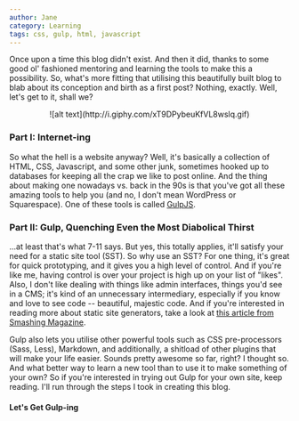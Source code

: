 ```yaml
---
author: Jane
category: Learning
tags: css, gulp, html, javascript
---
```


Once upon a time this blog didn't exist. And then it did, thanks to some good ol' fashioned mentoring and learning the tools to make this a possibility. So, what's more fitting that utilising this beautifully built blog to blab about its conception and birth as a first post? Nothing, exactly. Well, let's get to it, shall we? 

<!--more-->

<center>![alt text](http://i.giphy.com/xT9DPybeuKfVL8wslq.gif)</center>

### Part I: Internet-ing
So what the hell is a website anyway? Well, it's basically a collection of HTML, CSS, Javascript, and some other junk, sometimes hooked up to databases for keeping all the crap we like to post online. And the thing about making one nowadays vs. back in the 90s is that you've got all these amazing tools to help you (and no, I don't mean WordPress or Squarespace). One of these tools is called [GulpJS](http://gulpjs.com/). 

### Part II: Gulp, Quenching Even the Most Diabolical Thirst
...at least that's what 7-11 says. But yes, this totally applies, it'll satisfy your need for a static site tool (SST). So why use an SST? For one thing, it's great for quick prototyping, and it gives you a high level of control. And if you're like me, having control is over your project is high up on your list of "likes". Also, I don't like dealing with things like admin interfaces, things you'd see in a CMS; it's kind of an unnecessary intermediary, especially if you know and love to see code -- beautiful, majestic code. And if you're interested in reading more about static site generators, take a look at [this article from Smashing Magazine](https://www.smashingmagazine.com/2015/11/modern-static-website-generators-next-big-thing/).

Gulp also lets you utilise other powerful tools such as CSS pre-processors (Sass, Less), Markdown, and additionally, a shitload of other plugins that will make your life easier. Sounds pretty awesome so far, right? I thought so. And what better way to learn a new tool than to use it to make something of your own?  So if you're interested in trying out Gulp for your own site, keep reading. I'll run through the steps I took in creating this blog. 

#### Let's Get Gulp-ing

